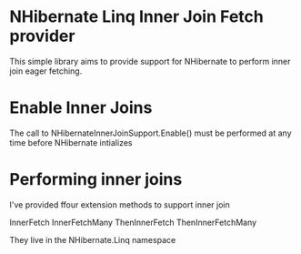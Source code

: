 NHibernate Linq Inner Join Fetch provider
=========================================

This simple library aims to provide support for NHibernate to perform inner join eager fetching.


# Enable Inner Joins

The call to NHibernateInnerJoinSupport.Enable() must be performed at any time before NHibernate intializes

# Performing inner joins

I've provided ffour extension methods to support inner join

InnerFetch
InnerFetchMany
ThenInnerFetch
ThenInnerFetchMany

They live in the NHibernate.Linq namespace

